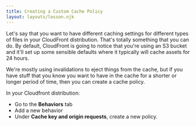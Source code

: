 ```yaml
---
title: Creating a Custom Cache Policy
layout: layouts/lesson.njk
---
```


Let's say that you want to have different caching settings for different types of files in your CloudFront distribution. That's totally something that you can do. By default, CloudFront is going to notice that you're using an S3 bucket and it'll set up some sensible defaults where it typically will cache assets for 24 hours.

We're mostly using invalidations to eject things from the cache, but if you have stuff that you know you want to have in the cache for a shorter or longer period of time, then you can create a cache policy.

In your Cloudfront distribution:

- Go to the **Behaviors** tab
- Add a new behavior
- Under **Cache key and origin requests**, create a new policy.
